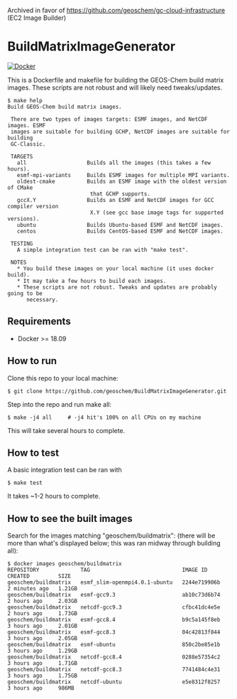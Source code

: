 Archived in favor of https://github.com/geoschem/gc-cloud-infrastructure (EC2 Image Builder)

# BuildMatrixImageGenerator
[![Docker](https://github.com/geoschem/BuildMatrixImageGenerator/actions/workflows/build-test.yml/badge.svg)](https://github.com/geoschem/BuildMatrixImageGenerator/actions/workflows/build-test.yml)

This is a Dockerfile and makefile for building the GEOS-Chem build matrix images. These scripts are not robust and will likely need tweaks/updates.

```console
$ make help
Build GEOS-Chem build matrix images.
 
 There are two types of images targets: ESMF images, and NetCDF images. ESMF
 images are suitable for building GCHP, NetCDF images are suitable for building
 GC-Classic.
 
 TARGETS
   all                   Builds all the images (this takes a few hours). 
   esmf-mpi-variants     Builds ESMF images for multiple MPI variants. 
   oldest-cmake          Builds an ESMF image with the oldest version of CMake
                          that GCHP supports.
   gccX.Y                Builds an ESMF and NetCDF images for GCC compiler version
                          X.Y (see gcc base image tags for supported versions). 
   ubuntu                Builds Ubuntu-based ESMF and NetCDF images.
   centos                Builds CentOS-based ESMF and NetCDF images.
 
 TESTING
   A simple integration test can be ran with "make test". 
 
 NOTES
   * You build these images on your local machine (it uses docker build). 
   * It may take a few hours to build each images. 
   * These scripts are not robust. Tweaks and updates are probably going to be 
      necessary. 
```

## Requirements
- Docker >= 18.09

## How to run
Clone this repo to your local machine:
```console
$ git clone https://github.com/geoschem/BuildMatrixImageGenerator.git
```
Step into the repo and run make all:
```console
$ make -j4 all     # -j4 hit's 100% on all CPUs on my machine
```

This will take several hours to complete.

## How to test

A basic integration test can be ran with
```console
$ make test
```
It takes ~1-2 hours to complete.

## How to see the built images
Search for the images matching "geoschem/buildmatrix": (there will be more than what's displayed below; this was ran midway through building all):
```console
$ docker images geoschem/buildmatrix
REPOSITORY             TAG                             IMAGE ID       CREATED         SIZE
geoschem/buildmatrix   esmf_slim-openmpi4.0.1-ubuntu   2244e719906b   2 minutes ago   1.21GB
geoschem/buildmatrix   esmf-gcc9.3                     ab10c73d6b74   2 hours ago     2.03GB
geoschem/buildmatrix   netcdf-gcc9.3                   cfbc41dc4e5e   2 hours ago     1.73GB
geoschem/buildmatrix   esmf-gcc8.4                     b9c5a145f8eb   3 hours ago     2.01GB
geoschem/buildmatrix   esmf-gcc8.3                     04c42813f844   3 hours ago     2.05GB
geoschem/buildmatrix   esmf-ubuntu                     850c2be85e1b   3 hours ago     1.29GB
geoschem/buildmatrix   netcdf-gcc8.4                   0288e57354c2   3 hours ago     1.71GB
geoschem/buildmatrix   netcdf-gcc8.3                   7741484c4e31   3 hours ago     1.75GB
geoschem/buildmatrix   netcdf-ubuntu                   e5e8312f8257   3 hours ago     986MB
```
